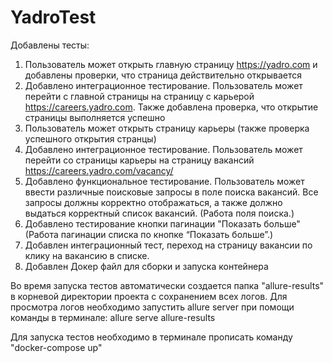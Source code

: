 # YadroTest

Добавлены тесты:

1) Пользователь может открыть главную страницу https://yadro.com и добавлены проверки, что страница действительно
   открывается
2) Добавлено интеграционное тестирование. Пользователь может перейти с главной страницы на страницу с
   карьерой https://careers.yadro.com. Также добавлена проверка, что открытие страницы выполняется успешно
3) Пользователь может открыть страницу карьеры (также проверка успешного открытия странцы)
4) Добавлено интеграционное тестирование. Пользователь может перейти со страницы карьеры на страницу
   вакансий https://careers.yadro.com/vacancy/
5) Добавлено функциональное тестирование. Пользователь может ввести различные поисковые запросы в поле поиска вакансий.
   Все запросы должны корректно отображаться, а также должно выдаться корректный список вакансий. (Работа поля поиска.)
6) Добавлено тестирование кнопки пагинации "Показать больше" (Работа пагинации списка по кнопке “Показать больше”.)
7) Добавлен интеграционный тест, переход на страницу вакансии по клику на вакансию в списке.
8) Добавлен Докер файл для сборки и запуска контейнера

Во время запуска тестов автоматически создается папка "allure-results" в корневой директории проекта с сохранением всех логов.
Для просмотра логов необходимо запустить allure server при помощи команды в терминале: allure serve allure-results


Для запуска тестов необходимо в терминале прописать команду "docker-compose up"
